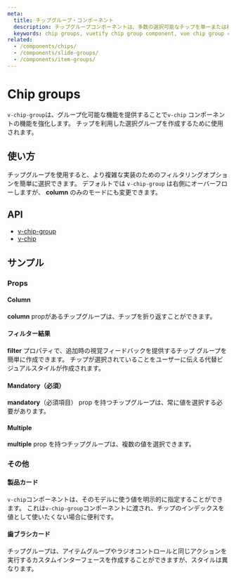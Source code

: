 ```yaml
---
meta:
  title: チップグループ・コンポーネント
  description: チップグループコンポーネントは、多数の選択可能なチップを単一または複数のラインに結合します。
  keywords: chip groups, vuetify chip group component, vue chip group component
related:
  - /components/chips/
  - /components/slide-groups/
  - /components/item-groups/
---
```


# Chip groups

`v-chip-group`は、グループ化可能な機能を提供することで`v-chip` コンポーネントの機能を強化します。 チップを利用した選択グループを作成するために使用されます。

<entry-ad />

## 使い方

チップグループを使用すると、より複雑な実装のためのフィルタリングオプションを簡単に選択できます。 デフォルトでは `v-chip-group` は右側にオーバーフローしますが、 **column** のみのモードにも変更できます。

<usage name="v-chip-group" />

## API

- [v-chip-group](/api/v-chip-group)
- [v-chip](/api/v-chip)

<inline-api page="components/chip-groups" />

## サンプル

### Props

#### Column

**column** propがあるチップグループは、チップを折り返すことができます。

<example file="v-chip-group/prop-column" />

#### フィルター結果

**filter** プロパティで、追加時の視覚フィードバックを提供するチップ グループを簡単に作成できます。 チップが選択されていることをユーザーに伝える代替ビジュアルスタイルが作成されます。

<example file="v-chip-group/prop-filter" />

#### Mandatory（必須）

**mandatory**（必須項目） prop を持つチップグループは、常に値を選択する必要があります。

<example file="v-chip-group/prop-mandatory" />

#### Multiple

**multiple** prop を持つチップグループは、複数の値を選択できます。

<example file="v-chip-group/prop-multiple" />

### その他

#### 製品カード

`v-chip`コンポーネントは、そのモデルに使う値を明示的に指定することができます。 これは`v-chip-group`コンポーネントに渡され、チップのインデックスを値として使いたくない場合に便利です。

<example file="v-chip-group/misc-product-card" />

#### 歯ブラシカード

チップグループは、アイテムグループやラジオコントロールと同じアクションを実行するカスタムインターフェースを作成することができますが、スタイルは異なります。

<example file="v-chip-group/misc-toothbrush-card" />

<backmatter />
